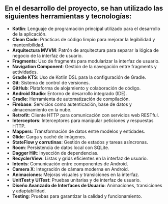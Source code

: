 <h2>En el desarrollo del proyecto, se han utilizado las siguientes herramientas y tecnologías:</h2>
  <ul>
    <li><b>Kotlin</b>: Lenguaje de programación principal utilizado para el desarrollo de la aplicación.</li>
    <li><b>Clean Code</b>: Prácticas de código limpio para mejorar la legibilidad y mantenibilidad.</li>
    <li><b>Arquitectura MVVM</b>: Patrón de arquitectura para separar la lógica de negocio de la interfaz de usuario.</li>
    <li><b>Fragments</b>: Uso de fragments para modularizar la interfaz de usuario.</li>
    <li><b>Navigation Component</b>: Gestión de la navegación entre fragments y actividades.</li>
    <li><b>Gradle KTS</b>: Uso de Kotlin DSL para la configuración de Gradle.</li>
    <li><b>Git</b>: Sistema de control de versiones.</li>
    <li><b>GitHub</b>: Plataforma de alojamiento y colaboración de código.</li>
    <li><b>Android Studio</b>: Entorno de desarrollo integrado (IDE).</li>
    <li><b>Gradle</b>: Herramienta de automatización de compilación.</li>
    <li><b>Firebase</b>: Servicios como autenticación, base de datos y almacenamiento en la nube.</li>
    <li><b>Retrofit</b>: Cliente HTTP para comunicación con servicios web RESTful.</li>
    <li><b>Interceptors</b>: Interceptores para manipular peticiones y respuestas HTTP.</li>
    <li><b>Mappers</b>: Transformación de datos entre modelos y entidades.</li>
    <li><b>Glide</b>: Carga y caché de imágenes.</li>
    <li><b>StateFlow y corrutinas</b>: Gestión de estados y tareas asíncronas.</li>
    <li><b>Room</b>: Persistencia de datos local con SQLite.</li>
    <li><b>Dagger Hilt</b>: Inyección de dependencias.</li>
    <li><b>RecyclerView</b>: Listas y grids eficientes en la interfaz de usuario.</li>
    <li><b>Intents</b>: Comunicación entre componentes de Android.</li>
    <li><b>Camera X</b>: Integración de cámara moderna en Android.</li>
    <li><b>Animaciones</b>: Mejoras visuales y transiciones en la interfaz.</li>
    <li><b>UnitTest y UITest</b>: Pruebas unitarias y de interfaz de usuario.</li>
    <li><b>Diseño Avanzado de Interfaces de Usuario</b>: Animaciones, transiciones y adaptabilidad.</li>
    <li><b>Testing</b>: Pruebas para garantizar la calidad y funcionamiento.</li>
  </ul>